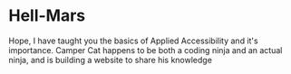 # Hell-Mars
Hope, I have taught you the basics of Applied Accessibility and it's importance.
Camper Cat happens to be both a coding ninja and an actual ninja, and is building a website to share his knowledge
